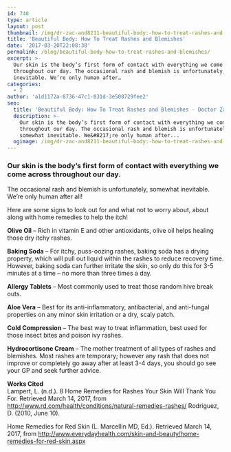 ```yaml
---
id: 740
type: article
layout: post
thumbnail: /img/dr-zac-and8211-beautiful-body:-how-to-treat-rashes-and-blemishes.jpg
title: 'Beautiful Body: How To Treat Rashes and Blemishes'
date: '2017-03-20T22:08:38'
permalink: /blog/beautiful-body-how-to-treat-rashes-and-blemishes/
excerpt: >-
  Our skin is the body’s first form of contact with everything we come across
  throughout our day. The occasional rash and blemish is unfortunately, somewhat
  inevitable. We’re only human after…
categories:
  - 2
author: 'a1d1172a-8736-47c1-831d-3e508729fee2'
seo:
  title: 'Beautiful Body: How To Treat Rashes and Blemishes - Doctor Zac'
  description: >-
    Our skin is the body’s first form of contact with everything we come across
    throughout our day. The occasional rash and blemish is unfortunately,
    somewhat inevitable. We&#8217;re only human after...
  ogimage: /img/dr-zac-and8211-beautiful-body:-how-to-treat-rashes-and-blemishes.jpg
---
```


### Our skin is the body’s first form of contact with everything we come across throughout our day.

The occasional rash and blemish is unfortunately, somewhat inevitable. We’re only human after all!

Here are some signs to look out for and what not to worry about, about along with home remedies to help the itch!

**Olive Oil** – Rich in vitamin E and other antioxidants, olive oil helps healing those dry itchy rashes.

**Baking Soda** – For itchy, puss-oozing rashes, baking soda has a drying property, which will pull out liquid within the rashes to reduce recovery time. However, baking soda can further irritate the skin, so only do this for 3-5 minutes at a time – no more than three times a day.

**Allergy Tablets** – Most commonly used to treat those random hive break outs.

**Aloe Vera** – Best for its anti-inflammatory, antibacterial, and anti-fungal properties on any minor skin irritation or a dry, scaly patch.

**Cold Compression** – The best way to treat inflammation, best used for those insect bites and poison ivy rashes.

**Hydrocortisone Cream** – The mother treatment of all types of rashes and blemishes. Most rashes are temporary; however any rash that does not improve or completely go away after at least 3-4 days, you should go see your GP and seek further advice.

**Works Cited**  
Lampert, L. (n.d.). 8 Home Remedies for Rashes Your Skin Will Thank You For. Retrieved March 14, 2017, from http://www.rd.com/health/conditions/natural-remedies-rashes/ Rodriguez, D. (2010, June 10).

Home Remedies for Red Skin (L. Marcellin MD, Ed.). Retrieved March 14, 2017, from http://www.everydayhealth.com/skin-and-beauty/home-remedies-for-red-skin.aspx
